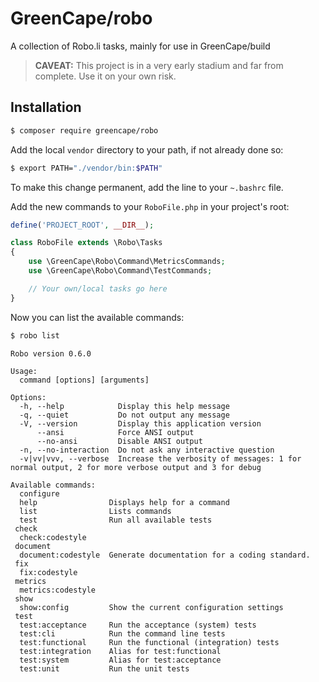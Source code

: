 # GreenCape/robo

A collection of Robo.li tasks, mainly for use in GreenCape/build

> **CAVEAT:** This project is in a very early stadium and far from complete.
> Use it on your own risk.

## Installation

```sh
$ composer require greencape/robo
```

Add the local `vendor` directory to your path, if not already done so:

```sh
$ export PATH="./vendor/bin:$PATH"
```

To make this change permanent, add the line to your `~.bashrc` file.

Add the new commands to your `RoboFile.php` in your project's root:

```php
define('PROJECT_ROOT', __DIR__);

class RoboFile extends \Robo\Tasks
{
    use \GreenCape\Robo\Command\MetricsCommands;
    use \GreenCape\Robo\Command\TestCommands;

    // Your own/local tasks go here
}
```

Now you can list the available commands:

```sh
$ robo list
```
```
Robo version 0.6.0

Usage:
  command [options] [arguments]

Options:
  -h, --help            Display this help message
  -q, --quiet           Do not output any message
  -V, --version         Display this application version
      --ansi            Force ANSI output
      --no-ansi         Disable ANSI output
  -n, --no-interaction  Do not ask any interactive question
  -v|vv|vvv, --verbose  Increase the verbosity of messages: 1 for normal output, 2 for more verbose output and 3 for debug

Available commands:
  configure           
  help                Displays help for a command
  list                Lists commands
  test                Run all available tests
 check
  check:codestyle     
 document
  document:codestyle  Generate documentation for a coding standard.
 fix
  fix:codestyle       
 metrics
  metrics:codestyle   
 show
  show:config         Show the current configuration settings
 test
  test:acceptance     Run the acceptance (system) tests
  test:cli            Run the command line tests
  test:functional     Run the functional (integration) tests
  test:integration    Alias for test:functional
  test:system         Alias for test:acceptance
  test:unit           Run the unit tests
```

